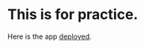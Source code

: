 # This is for practice.

Here is the app [deployed](https://app-mjlkls333giae8ms79ddxr.streamlit.app/).
